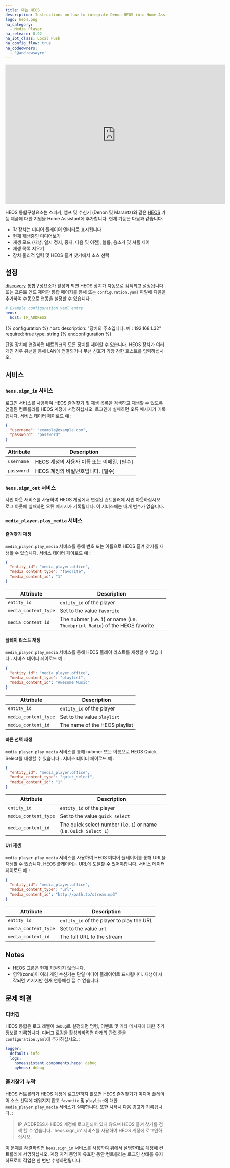 ```yaml
---
title: 데논 HEOS
description: Instructions on how to integrate Denon HEOS into Home Assistant.
logo: heos.png
ha_category:
  - Media Player
ha_release: 0.92
ha_iot_class: Local Push
ha_config_flow: true
ha_codeowners:
  - '@andrewsayre'
---
```


<iframe width="690" height="437" src="https://www.youtube.com/embed/ck6UGL8G7Cs" frameborder="0" allow="accelerometer; autoplay; encrypted-media; gyroscope; picture-in-picture" allowfullscreen></iframe>

HEOS 통합구성요소는 스피커, 앰프 및 수신기 (Denon 및 Marantz)와 같은 [HEOS](http://heosbydenon.denon.com) 가능 제품에 대한 지원을 Home Assistant에 추가합니다. 현재 기능은 다음과 같습니다.

- 각 장치는 미디어 플레이어 엔티티로 표시됩니다
- 현재 재생중인 미디어보기
- 재생 모드 (재생, 일시 정지, 중지, 다음 및 이전), 볼륨, 음소거 및 셔플 제어
- 재생 목록 지우기
- 장치 물리적 입력 및 HEOS 즐겨 찾기에서 소스 선택

## 설정

[discovery](/integrations/discovery) 통합구성요소가 활성화 되면 HEOS 장치가 자동으로 검색되고 설정됩니다 . 또는 프론트 엔드 제어판 통합 페이지를 통해 또는 `configuration.yaml` 파일에 다음을 추가하여 수동으로 연동을 설정할 수 있습니다 .

```yaml
# Example configuration.yaml entry
heos:
  host: IP_ADDRESS
```

{% configuration %}
host:
  description: "장치의 주소입니다. 예 : 192.168.1.32"
  required: true
  type: string
{% endconfiguration %}

<div class='note info'>
단일 장치에 연결하면 네트워크의 모든 장치를 제어할 수 있습니다. HEOS 장치가 여러 개인 경우 유선을 통해 LAN에 연결되거나 무선 신호가 가장 강한 호스트를 입력하십시오.
</div>

## 서비스

### `heos.sign_in` 서비스

로그인 서비스를 사용하여 HEOS 즐겨찾기 및 재생 목록을 검색하고 재생할 수 있도록 연결된 컨트롤러를 HEOS 계정에 서명하십시오. 로그인에 실패하면 오류 메시지가 기록됩니다. 서비스 데이터 페이로드 예 :

```json
{
  "username": "example@example.com",
  "password": "password"
}
```

| Attribute              | Description
| ---------------------- | ---------------------------------------------------------|
| `username`             | HEOS 계정의 사용자 이름 또는 이메일. [필수]
| `password`             | HEOS 계정의 비밀번호입니다. [필수]

### `heos.sign_out` 서비스

사인 아웃 서비스를 사용하여 HEOS 계정에서 연결된 컨트롤러에 사인 아웃하십시오. 로그 아웃에 실패하면 오류 메시지가 기록됩니다. 이 서비스에는 매개 변수가 없습니다.

### `media_player.play_media` 서비스

#### 즐겨찾기 재생

`media_player.play_media` 서비스를 통해 번호 또는 이름으로 HEOS 즐겨 찾기를 재생할 수 있습니다. 서비스 데이터 페이로드 예 :

```json
{
  "entity_id": "media_player.office",
  "media_content_type": "favorite",
  "media_content_id": "1"
}
```

| Attribute              | Description
| ---------------------- | ---------------------------------------------------------|
| `entity_id`            | `entity_id` of the player
| `media_content_type`   | Set to the value `favorite`
| `media_content_id`     | The nubmer (i.e. `1`) or name (i.e. `Thumbprint Radio`) of the HEOS favorite

#### 플레이 리스트 재생

`media_player.play_media` 서비스를 통해 HEOS 플레이 리스트를 재생할 수 있습니다 . 서비스 데이터 페이로드 예 :

```json
{
  "entity_id": "media_player.office",
  "media_content_type": "playlist",
  "media_content_id": "Awesome Music"
}
```

| Attribute              | Description
| ---------------------- | ---------------------------------------------------------|
| `entity_id`            | `entity_id` of the player
| `media_content_type`   | Set to the value `playlist`
| `media_content_id`     | The name of the HEOS playlist

#### 빠른 선택 재생

`media_player.play_media` 서비스를 통해 nubmer 또는 이름으로 HEOS Quick Select를 재생할 수 있습니다 . 서비스 데이터 페이로드 예 :

```json
{
  "entity_id": "media_player.office",
  "media_content_type": "quick_select",
  "media_content_id": "1"
}
```

| Attribute              | Description
| ---------------------- | ---------------------------------------------------------|
| `entity_id`            | `entity_id` of the player
| `media_content_type`   | Set to the value `quick_select`
| `media_content_id`     | The quick select number (i.e. `1`) or name (i.e. `Quick Select 1`)

#### Url 재생

`media_player.play_media` 서비스를 사용하여 HEOS 미디어 플레이어를 통해 URL을 재생할 수 있습니다. HEOS 플레이어는 URL에 도달할 수 있어야합니다. 서비스 데이터 페이로드 예 :

```json
{
  "entity_id": "media_player.office",
  "media_content_type": "url",
  "media_content_id": "http://path.to/stream.mp3"
}
```

| Attribute              | Description
| ---------------------- | ---------------------------------------------------------|
| `entity_id`            | `entity_id` of the player to play the URL
| `media_content_type`   | Set to the value `url`
| `media_content_id`     | The full URL to the stream

## Notes

- HEOS 그룹은 현재 지원되지 않습니다.
- 영역(zone)이 여러 개인 수신기는 단일 미디어 플레이어로 표시됩니다. 재생이 시작되면 켜지지만 현재 연동에선 끌 수 없습니다.

## 문제 해결

### 디버깅

HEOS 통합은 로그 레벨이 `debug`로 설정되면 명령, 이벤트 및 기타 메시지에 대한 추가 정보를 기록합니다. 디버그 로깅을 활성화하려면 아래의 관련 줄을 `configuration.yaml`에 추가하십시오. :

```yaml
logger:
  default: info
  logs:
    homeassistant.components.heos: debug
    pyheos: debug
```

### 즐겨찾기 누락

HEOS 컨트롤러가 HEOS 계정에 로그인하지 않으면 HEOS 즐겨찾기가 미디어 플레이어 소스 선택에 채워지지 않고 `favorite` 및 `playlist`에 대한 `media_player.play_media` 서비스가 실패합니다. 또한 시작시 다음 경고가 기록됩니다. :
> IP_ADDRESS가 HEOS 계정에 로그인되어 있지 않으며 HEOS 즐겨 찾기를 검색 할 수 없습니다. 'heos.sign_in' 서비스를 사용하여 HEOS 계정에 로그인하십시오.

이 문제를 해결하려면 `heos.sign_in` 서비스를 사용하여 위에서 설명한대로 계정에 컨트롤러에 서명하십시오. 계정 자격 증명이 유효한 동안 컨트롤러는 로그인 상태를 유지하므로이 작업은 한 번만 수행하면됩니다.
